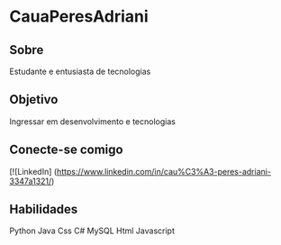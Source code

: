 # CauaPeresAdriani
## Sobre
Estudante e entusiasta de tecnologias 


## Objetivo
Ingressar em desenvolvimento e tecnologias 
## Conecte-se comigo
[![LinkedIn] (https://www.linkedin.com/in/cau%C3%A3-peres-adriani-3347a1321/)
## Habilidades
Python
Java
Css
C#
MySQL 
Html
Javascript

